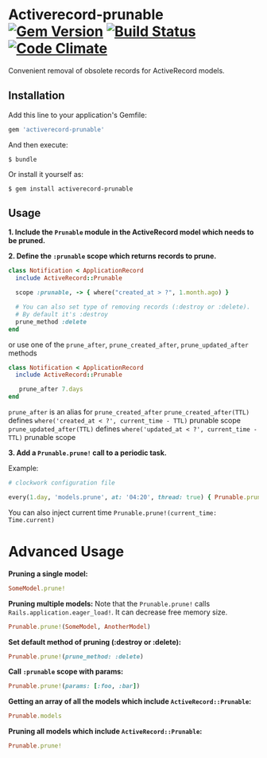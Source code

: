 # Activerecord-prunable [![Gem Version](https://badge.fury.io/rb/activerecord-prunable.svg)](https://badge.fury.io/rb/activerecord-prunable) [![Build Status](https://travis-ci.org/dr2m/activerecord-prunable.svg?branch=master)](https://travis-ci.org/dr2m/activerecord-prunable) [![Code Climate](https://codeclimate.com/github/dr2m/activerecord-prunable/badges/gpa.svg)](https://codeclimate.com/github/dr2m/activerecord-prunable)

Convenient removal of obsolete records for ActiveRecord models.

## Installation

Add this line to your application's Gemfile:

```ruby
gem 'activerecord-prunable'
```

And then execute:

    $ bundle

Or install it yourself as:

    $ gem install activerecord-prunable


## Usage

__1. Include the `Prunable` module in the ActiveRecord model which needs to be pruned.__

__2. Define the `:prunable` scope which returns records to prune.__

   ```ruby
   class Notification < ApplicationRecord
     include ActiveRecord::Prunable

     scope :prunable, -> { where("created_at > ?", 1.month.ago) }

     # You can also set type of removing records (:destroy or :delete).
     # By default it's :destroy
     prune_method :delete
   end
   ```

   or use one of the `prune_after`, `prune_created_after`, `prune_updated_after` methods

   ```ruby
   class Notification < ApplicationRecord
     include ActiveRecord::Prunable

      prune_after 7.days
   end
   ```

   `prune_after` is an alias for `prune_created_after`
   `prune_created_after(TTL)` defines `where('created_at < ?', current_time - TTL)` prunable scope
   `prune_updated_after(TTL)` defines `where('updated_at < ?', current_time - TTL)` prunable scope

__3. Add a `Prunable.prune!` call to a periodic task.__

   Example:

   ```ruby
   # clockwork configuration file

   every(1.day, 'models.prune', at: '04:20', thread: true) { Prunable.prune! }
   ```

   You can also inject current time `Prunable.prune!(current_time: Time.current)`

# Advanced Usage

__Pruning a single model:__

```ruby
SomeModel.prune!
```

__Pruning multiple models:__
Note that the `Prunable.prune!` calls `Rails.application.eager_load!`. It can decrease free memory size.

```ruby
Prunable.prune!(SomeModel, AnotherModel)
```

__Set default method of pruning (:destroy or :delete):__

```ruby
Prunable.prune!(prune_method: :delete)
```

__Call `:prunable` scope with params:__

```ruby
Prunable.prune!(params: [:foo, :bar])
```

__Getting an array of all the models which include `ActiveRecord::Prunable`:__
```ruby
Prunable.models
```

__Pruning all models which include `ActiveRecord::Prunable`:__

```ruby
Prunable.prune!
```
